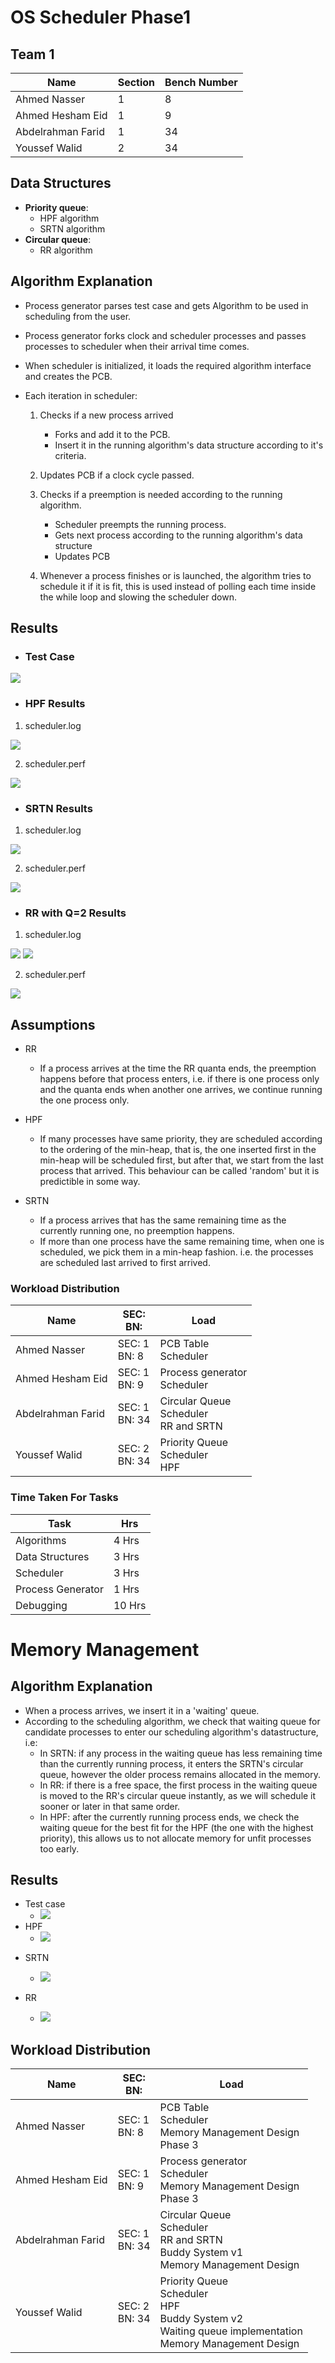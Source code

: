 # OS Scheduler Phase1

## Team 1
| Name              | Section   | Bench Number    |
|-------------------|--------|--------|
| Ahmed Nasser      | 1 |  8  | 
| Ahmed Hesham Eid  | 1 |  9  | 
| Abdelrahman Farid | 1 |  34 | 
| Youssef Walid     | 2 |  34 | 

## Data Structures
- **Priority queue**: 
    - HPF algorithm
    - SRTN algorithm
- **Circular queue**:
    - RR algorithm

## Algorithm Explanation
- Process generator parses test case and gets Algorithm to be used in scheduling from the user.
- Process generator forks clock and scheduler processes and passes processes to scheduler when their arrival time comes.
- When scheduler is initialized, it loads the required algorithm interface and creates the PCB.
- Each iteration in scheduler:
  
  1. Checks if a new process arrived
       - Forks and add it to the PCB.
       - Insert it in the running algorithm's data structure according to it's criteria.
  
  2. Updates PCB if a clock cycle passed.
  3. Checks if a preemption is needed according to the running algorithm.
       - Scheduler preempts the running process.
       - Gets next process according to the running algorithm's data structure
       - Updates PCB
  4. Whenever a process finishes or is launched, the algorithm tries to schedule it if it is fit, this is used instead of polling each time inside the while loop and slowing the scheduler down.

## Results
- ### Test Case
![](TestCase.jpg)
- ### **HPF Results**
1. scheduler.log

![](HPF.jpg)

2. scheduler.perf

![](HPFperf.jpg)

- ### **SRTN Results**
1. scheduler.log

![](SRTN.jpg)

2. scheduler.perf

![](SRTNperf.jpg)

- ### **RR with Q=2 Results**
1. scheduler.log

![](RR_1.jpg)
![](RR_2.jpg)

2. scheduler.perf

![](RRperf.jpg)

## Assumptions
- RR
    - If a process arrives at the time the RR quanta ends, the preemption happens before that process enters, i.e. if there is one process only and the quanta ends when another one arrives, we continue running the one process only.
  
- HPF
  - If many processes have same priority, they are scheduled according to the ordering of the min-heap, that is, the one inserted first in the min-heap will be scheduled first, but after that, we start from the last process that arrived. This behaviour can be called 'random' but it is predictible in some way.
  
- SRTN
  - If a process arrives that has the same remaining time as the currently running one, no preemption happens.
  - If more than one process have the same remaining time, when one is scheduled, we pick them in a min-heap fashion. i.e. the processes are scheduled last arrived to first arrived.


### Workload Distribution 

| Name              | SEC: <Br> BN:   | Load                    |
|-------------------|-----------------|-------------------------|
| Ahmed Nasser      | SEC: 1 <BR> BN: 8  | PCB Table <br> Scheduler                       |
| Ahmed Hesham Eid  | SEC: 1 <Br> BN: 9  | Process generator <br> Scheduler               |
| Abdelrahman Farid | SEC: 1 <br> BN: 34 | Circular Queue <br> Scheduler <br> RR and SRTN |
| Youssef Walid     | SEC: 2 <Br> BN: 34 | Priority Queue <br> Scheduler <br> HPF         |

<div style="page-break-after: always"></div>

### Time Taken For Tasks

| Task              | Hrs    |
|-------------------|--------|
| Algorithms        | 4 Hrs  |
| Data Structures   | 3 Hrs  |
| Scheduler         | 3 Hrs  |
| Process Generator | 1 Hrs  |
| Debugging         | 10 Hrs |

# Memory Management

## Algorithm Explanation
  - When a process arrives, we insert it in a 'waiting' queue.
  - According to the scheduling algorithm, we check that waiting queue for candidate processes to enter our scheduling algorithm's datastructure, i.e:
    - In SRTN: if any process in the waiting queue has less remaining time than the currently running process, it enters the SRTN's circular queue, however the older process remains allocated in the memory.
    - In RR: if there is a free space, the first process in the waiting queue is moved to the RR's circular queue instantly, as we will schedule it sooner or later in that same order.
    - In HPF: after the currently running process ends, we check the waiting queue for the best fit for the HPF (the one with the highest priority), this allows us to not allocate memory for unfit processes too early.

<div style="page-break-after: always"></div>

## Results
  - Test case
    - ![](MemTestCase.png)
  - HPF
    - ![](MemHPF.png)

<div style="page-break-after: always"></div>

  - SRTN
    - ![](MemSRTN.png)

  - RR
    - ![](MemRR.png)

<div style="page-break-after: always"></div>

## Workload Distribution 

| Name              | SEC: <Br> BN:   | Load                    |
|-------------------|-----------------|-------------------------|
| Ahmed Nasser      | SEC: 1 <BR> BN: 8  | PCB Table <br> Scheduler    <br> Memory Management Design <br> Phase 3                    |
| Ahmed Hesham Eid  | SEC: 1 <Br> BN: 9  | Process generator <br> Scheduler <br> Memory Management Design  <br> Phase 3             |
| Abdelrahman Farid | SEC: 1 <br> BN: 34 | Circular Queue <br> Scheduler <br> RR and SRTN <br> Buddy System v1 <br> Memory Management Design |
| Youssef Walid     | SEC: 2 <Br> BN: 34 | Priority Queue <br> Scheduler <br> HPF <br> Buddy System v2 <br> Waiting queue implementation <br> Memory Management Design      |